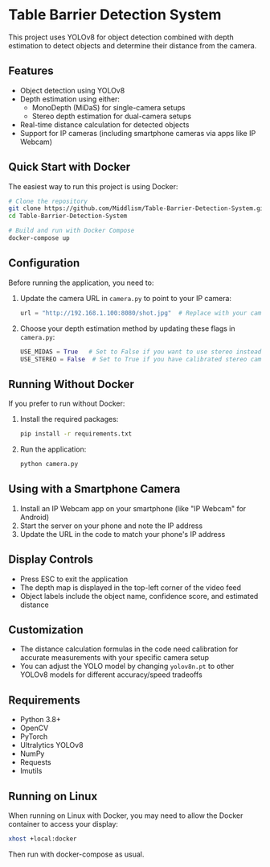# Table Barrier Detection System

This project uses YOLOv8 for object detection combined with depth estimation to detect objects and determine their distance from the camera.

## Features

- Object detection using YOLOv8
- Depth estimation using either:
  - MonoDepth (MiDaS) for single-camera setups
  - Stereo depth estimation for dual-camera setups
- Real-time distance calculation for detected objects
- Support for IP cameras (including smartphone cameras via apps like IP Webcam)

## Quick Start with Docker

The easiest way to run this project is using Docker:

```bash
# Clone the repository
git clone https://github.com/Middlism/Table-Barrier-Detection-System.git
cd Table-Barrier-Detection-System

# Build and run with Docker Compose
docker-compose up
```

## Configuration

Before running the application, you need to:

1. Update the camera URL in `camera.py` to point to your IP camera:

   ```python
   url = "http://192.168.1.100:8080/shot.jpg"  # Replace with your camera IP
   ```

2. Choose your depth estimation method by updating these flags in `camera.py`:
   ```python
   USE_MIDAS = True   # Set to False if you want to use stereo instead
   USE_STEREO = False  # Set to True if you have calibrated stereo cameras
   ```

## Running Without Docker

If you prefer to run without Docker:

1. Install the required packages:

   ```bash
   pip install -r requirements.txt
   ```

2. Run the application:
   ```bash
   python camera.py
   ```

## Using with a Smartphone Camera

1. Install an IP Webcam app on your smartphone (like "IP Webcam" for Android)
2. Start the server on your phone and note the IP address
3. Update the URL in the code to match your phone's IP address

## Display Controls

- Press ESC to exit the application
- The depth map is displayed in the top-left corner of the video feed
- Object labels include the object name, confidence score, and estimated distance

## Customization

- The distance calculation formulas in the code need calibration for accurate measurements with your specific camera setup
- You can adjust the YOLO model by changing `yolov8n.pt` to other YOLOv8 models for different accuracy/speed tradeoffs

## Requirements

- Python 3.8+
- OpenCV
- PyTorch
- Ultralytics YOLOv8
- NumPy
- Requests
- Imutils

## Running on Linux

When running on Linux with Docker, you may need to allow the Docker container to access your display:

```bash
xhost +local:docker
```

Then run with docker-compose as usual.
